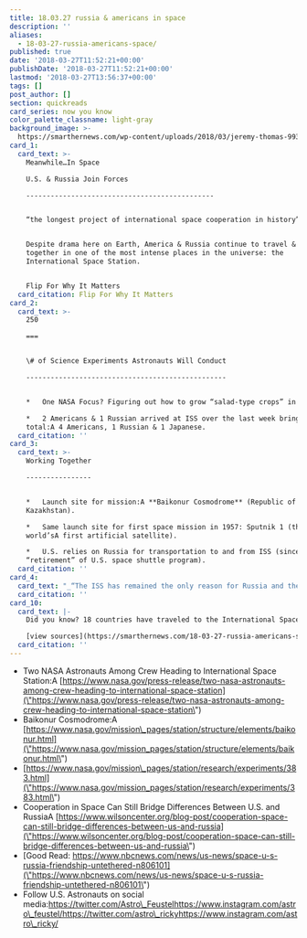 ```yaml
---
title: 18.03.27 russia & americans in space
description: ''
aliases:
  - 18-03-27-russia-americans-space/
published: true
date: '2018-03-27T11:52:21+00:00'
publishDate: '2018-03-27T11:52:21+00:00'
lastmod: '2018-03-27T13:56:37+00:00'
tags: []
post_author: []
section: quickreads
card_series: now you know
color_palette_classname: light-gray
background_image: >-
  https://smarthernews.com/wp-content/uploads/2018/03/jeremy-thomas-99326-unsplash-scaled.jpg
card_1:
  card_text: >-
    Meanwhile…In Space  

    U.S. & Russia Join Forces

    ----------------------------------------------


    “the longest project of international space cooperation in history”


    Despite drama here on Earth, America & Russia continue to travel & work
    together in one of the most intense places in the universe: the
    International Space Station.


    Flip For Why It Matters
  card_citation: Flip For Why It Matters
card_2:
  card_text: >-
    250

    ===


    \# of Science Experiments Astronauts Will Conduct

    -------------------------------------------------


    *   One NASA Focus? Figuring out how to grow “salad-type crops” in space.

    *   2 Americans & 1 Russian arrived at ISS over the last week bringing crew
    total:A 4 Americans, 1 Russian & 1 Japanese.
  card_citation: ''
card_3:
  card_text: >-
    Working Together

    ----------------


    *   Launch site for mission:A **Baikonur Cosmodrome** (Republic of
    Kazakhstan).

    *   Same launch site for first space mission in 1957: Sputnik 1 (the
    world’sA first artificial satellite).

    *   U.S. relies on Russia for transportation to and from ISS (since
    “retirement” of U.S. space shuttle program).
  card_citation: ''
card_4:
  card_text: "_“The ISS has remained the only reason for Russia and the United States to cooperate, and currently the stationa\x19s operation is expected to terminate in 2024. The question is whether there is any prospect of a U.S.-Russia partnership in space after that time.”  \n_  \nPavel Luzin, Russian Professor  \nAugust 29, 2017"
  card_citation: ''
card_10:
  card_text: |-
    Did you know? 18 countries have traveled to the International Space Station.

    [view sources](https://smarthernews.com/18-03-27-russia-americans-space/)
  card_citation: ''
---
```

*   Two NASA Astronauts Among Crew Heading to International Space Station:A [https://www.nasa.gov/press-release/two-nasa-astronauts-among-crew-heading-to-international-space-station](\"https://www.nasa.gov/press-release/two-nasa-astronauts-among-crew-heading-to-international-space-station\")
*   Baikonur Cosmodrome:A [https://www.nasa.gov/mission\_pages/station/structure/elements/baikonur.html](\"https://www.nasa.gov/mission_pages/station/structure/elements/baikonur.html\")
*   [https://www.nasa.gov/mission\_pages/station/research/experiments/383.html](\"https://www.nasa.gov/mission_pages/station/research/experiments/383.html\")
*   Cooperation in Space Can Still Bridge Differences Between U.S. and RussiaA [https://www.wilsoncenter.org/blog-post/cooperation-space-can-still-bridge-differences-between-us-and-russia](\"https://www.wilsoncenter.org/blog-post/cooperation-space-can-still-bridge-differences-between-us-and-russia\")
*   [Good Read: https://www.nbcnews.com/news/us-news/space-u-s-russia-friendship-untethered-n806101](\"https://www.nbcnews.com/news/us-news/space-u-s-russia-friendship-untethered-n806101\")
*   Follow U.S. Astronauts on social media:https://twitter.com/Astro\_Feustelhttps://www.instagram.com/astro\_feustel/https://twitter.com/astro\_rickyhttps://www.instagram.com/astro\_ricky/